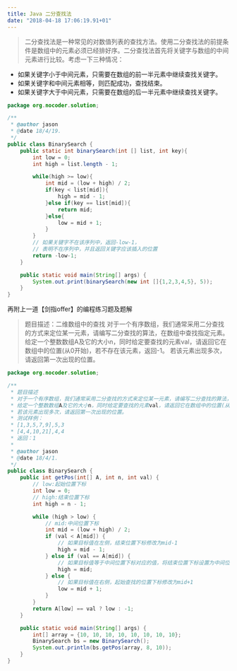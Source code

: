 ```yaml
---
title: Java 二分查找法
date: "2018-04-18 17:06:19.91+01"
---
```

> 二分查找法是一种常见的对数值列表的查找方法。使用二分查找法的前提条件是数组中的元素必须已经排好序。二分查找法首先将关键字与数组的中间元素进行比较。考虑一下三种情况：
- 如果关键字小于中间元素，只需要在数组的前一半元素中继续查找关键字。
- 如果关键字和中间元素相等，则匹配成功，查找结束。
- 如果关键字大于中间元素，只需要在数组的后一半元素中继续查找关键字。

```java
package org.nocoder.solution;

/**
 * @author jason
 * @date 18/4/19.
 */
public class BinarySearch {
    public static int binarySearch(int [] list, int key){
        int low = 0;
        int high = list.length - 1;

        while(high >= low){
            int mid = (low + high) / 2;
            if(key < list[mid]){
                high = mid - 1;
            }else if(key == list[mid]){
                return mid;
            }else{
                low = mid + 1;
            }
        }
	    // 如果关键字不在该序列中，返回-low-1，
		// 表明不在序列中，并且返回关键字应该插入的位置
        return -low-1;
    }

    public static void main(String[] args) {
        System.out.print(binarySearch(new int []{1,2,3,4,5}, 5));
    }
}

```

再附上一道【剑指offer】的编程练习题及题解

> 题目描述：二维数组中的查找
 对于一个有序数组，我们通常采用二分查找的方式来定位某一元素，请编写二分查找的算法，在数组中查找指定元素。
 给定一个整数数组A及它的大小n，同时给定要查找的元素val，请返回它在数组中的位置(从0开始)，若不存在该元素，返回-1。
 若该元素出现多次，请返回第一次出现的位置。

```java
package org.nocoder.solution;

/**
 * 题目描述
 * 对于一个有序数组，我们通常采用二分查找的方式来定位某一元素，请编写二分查找的算法，在数组中查找指定元素。
 * 给定一个整数数组A及它的大小n，同时给定要查找的元素val，请返回它在数组中的位置(从0开始)，若不存在该元素，返回-1。
 * 若该元素出现多次，请返回第一次出现的位置。
 * 测试样例：
 * [1,3,5,7,9],5,3
 * [4,4,10,21],4,4
 * 返回：1
 *
 * @author jason
 * @date 18/4/1.
 */
public class BinarySearch {
    public int getPos(int[] A, int n, int val) {
        // low:起始位置下标
        int low = 0;
        // high:结束位置下标
        int high = n - 1;

        while (high > low) {
            // mid:中间位置下标
            int mid = (low + high) / 2;
            if (val < A[mid]) {
                // 如果目标值在左侧，结束位置下标修改为mid-1
                high = mid - 1;
            } else if (val == A[mid]) {
                // 如果目标值等于中间位置下标对应的值，将结束位置下标设置为中间位置下标，继续向左查找
                high = mid;
            } else {
                // 如果目标值在右侧，起始查找的位置下标修改为mid+1
                low = mid + 1;
            }
        }
        return A[low] == val ? low : -1;
    }

    public static void main(String[] args) {
        int[] array = {10, 10, 10, 10, 10, 10, 10, 10};
        BinarySearch bs = new BinarySearch();
        System.out.println(bs.getPos(array, 8, 10));
    }
}

```